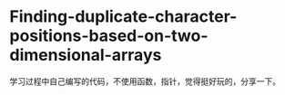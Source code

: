 # Finding-duplicate-character-positions-based-on-two-dimensional-arrays
 学习过程中自己编写的代码，不使用函数，指针，觉得挺好玩的，分享一下。
